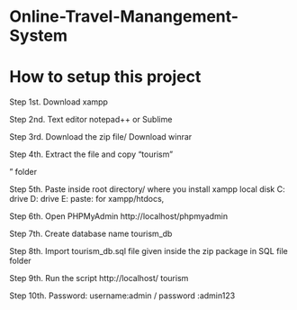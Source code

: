 # Online-Travel-Manangement-System

<h1>How to setup this project</h1>

Step 1st. Download xampp

Step 2nd. Text editor notepad++ or Sublime

Step 3rd. Download the zip file/ Download winrar

Step 4th. Extract the file and copy “tourism”

” folder

Step 5th. Paste inside root directory/ where you install xampp local disk C: drive D: drive E: paste: for xampp/htdocs,

Step 6th. Open PHPMyAdmin http://localhost/phpmyadmin

Step 7th. Create database name tourism_db

Step 8th. Import tourism_db.sql file given inside the zip package in SQL file folder

Step 9th. Run the script http://localhost/ tourism

Step 10th. Password: username:admin / password :admin123
